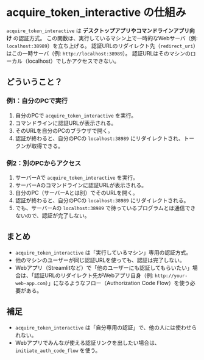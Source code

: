 # acquire_token_interactive の仕組み

`acquire_token_interactive` は **デスクトップアプリやコマンドラインアプリ向け** の認証方式。
この関数は、実行しているマシン上で一時的なWebサーバ（例: `localhost:38989`）を立ち上げる。
認証URLのリダイレクト先（`redirect_uri`）はこの一時サーバ（例: `http://localhost:38989`）。
認証URLはそのマシンのローカル（localhost）でしかアクセスできない。

## どういうこと？

### 例1：自分のPCで実行

1. 自分のPCで `acquire_token_interactive` を実行。
2. コマンドラインに認証URLが表示される。
3. そのURLを自分のPCのブラウザで開く。
4. 認証が終わると、自分のPCの `localhost:38989` にリダイレクトされ、トークンが取得できる。

### 例2：別のPCからアクセス

1. サーバーAで `acquire_token_interactive` を実行。
2. サーバーAのコマンドラインに認証URLが表示される。
3. 自分のPC（サーバーAとは別）でそのURLを開く。
4. 認証が終わると、自分のPCの `localhost:38989` にリダイレクトされる。
5. でも、サーバーAの `localhost:38989` で待っているプログラムとは通信できないので、認証が完了しない。

## まとめ

- `acquire_token_interactive` は「実行しているマシン」専用の認証方式。
- 他のマシンのユーザーが同じ認証URLを使っても、認証は完了しない。
- Webアプリ（Streamlitなど）で「他のユーザーにも認証してもらいたい」場合は、「認証URLのリダイレクト先がWebアプリ自身（例: `http://your-web-app.com`）」になるようなフロー（Authorization Code Flow）を使う必要がある。

## 補足

- `acquire_token_interactive` は「自分専用の認証」で、他の人には使わせられない。
- Webアプリでみんなが使える認証リンクを出したい場合は、`initiate_auth_code_flow` を使う。

